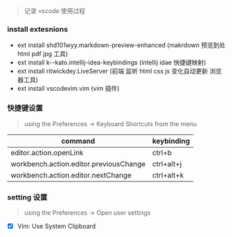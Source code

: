 <!-- ## vscode 使用历程 -->

> 记录 vscode 使用过程

### install extesnions

* ext install shd101wyy.markdown-preview-enhanced (makrdown 预览到处html pdf jpg 工具)
*  ext install k--kato.intellij-idea-keybindings (intellij idae 快捷键映射)
* ext install ritwickdey.LiveServer (前端 监听 html css js  变化自动更新 浏览器工具)
*  ext install vscodevim.vim (vim 插件)

###  快捷键设置
> using  the Preferences -> Keyboard Shortcuts from the menu

| command                | keybinding |
| ---------------------- | ---------- |
| editor.action.openLink | ctrl+b     |
| workbench.action.editor.previousChange | ctrl+alt+j  |
| workbench.action.editor.nextChange | ctrl+alt+k  |

### setting 设置
> using the Preferences -> Open user settings

- [x] Vim: Use System Clipboard   

